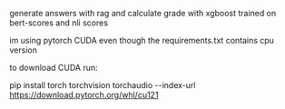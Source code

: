 generate answers with rag and calculate grade with xgboost trained on bert-scores and nli scores

im using pytorch CUDA even though the requirements.txt contains cpu version

to download CUDA run:

pip install torch torchvision torchaudio --index-url https://download.pytorch.org/whl/cu121
